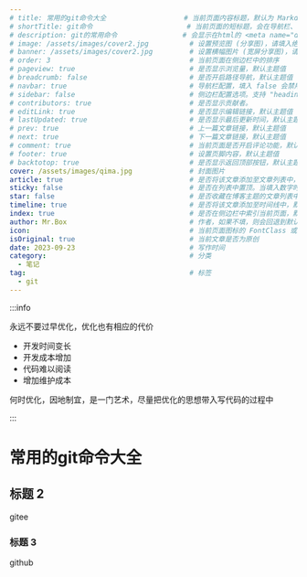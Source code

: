 ```yaml
---
# title: 常用的git命令大全                   # 当前页面内容标题，默认为 Markdown 文件中的第一个 h1 标签内容
# shortTitle: git命令                       # 当前页面的短标题，会在导航栏、侧边栏和路径导航中作为首选
# description: git的常用命令                # 会显示在html的 <meta name="description" content="git的常用命令">
# image: /assets/images/cover2.jpg          # 设置预览图 (分享图)，请填入绝对路径
# banner: /assets/images/cover2.jpg         # 设置横幅图片 (宽屏分享图)，请填入绝对路径
# order: 3                                  # 当前页面在侧边栏中的排序
# pageview: true                            # 是否显示浏览量，默认主题值
# breadcrumb: false                         # 是否开启路径导航，默认主题值
# navbar: true                              # 导航栏配置，填入 false 会禁用导航栏
# sidebar: false                            # 侧边栏配置选项。支持 "heading" 或 false
# contributors: true                        # 是否显示贡献者。
# editLink: true                            # 是否显示编辑链接，默认主题值
# lastUpdated: true                         # 是否显示最后更新时间，默认主题值
# prev: true                                # 上一篇文章链接，默认主题值
# next: true                                # 下一篇文章链接，默认主题值
# comment: true                             # 当前页面是否开启评论功能，默认主题值
# footer: true                              # 设置页脚内容，默认主题值
# backtotop: true                           # 是否显示返回顶部按钮，默认主题值
cover: /assets/images/qima.jpg              # 封面图片
article: true                               # 是否将该文章添加至文章列表中，默认true
sticky: false                               # 是否在列表中置顶。当填入数字时，数字越大，排名越靠前 ，默认false
star: false                                 # 是否收藏在博客主题的文章列表中。当填入数字时，数字越大，排名越靠前，默认false。
timeline: true                              # 是否将该文章添加至时间线中，默认true
index: true                                 # 是否在侧边栏中索引当前页面，默认true
author: Mr.Box                              # 作者，如果不填，则会回退到默认作者
icon:                                       # 当前页面图标的 FontClass 或文件路径
isOriginal: true                            # 当前文章是否为原创
date: 2023-09-23                            # 写作时间
category:                                   # 分类
  - 笔记
tag:                                        # 标签
  - git
---
```


:::info

永远不要过早优化，优化也有相应的代价

- 开发时间变长
- 开发成本增加
- 代码难以阅读
- 增加维护成本

何时优化，因地制宜，是一门艺术，尽量把优化的思想带入写代码的过程中

:::

<!-- more -->

# 常用的git命令大全

## 标题 2

gitee

### 标题 3

github
 